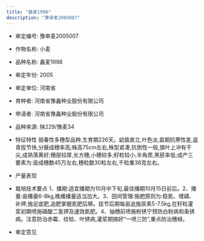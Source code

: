 ```yaml
---
title: "鑫麦1998"
description: "豫审麦2005007"
---
```

* 审定编号:  豫审麦2005007

*  作物名称:  小麦

*  品种名称:  鑫麦1998

*  审定年份:  2005

*  审定单位:  河南省

* 育种者:  河南省豫鑫种业股份有限公司

*  申请者:  河南省豫鑫种业股份有限公司

*  品种来源:  陕229/豫麦34

*  特征特性
弱春性多穗型品种,生育期226天。幼苗直立,叶色淡,苗期抗寒性差,返青拔节快,分蘖成穗率高;株高75cm左右,株型紧凑,抗倒性一般,旗叶上冲有干尖,成熟落黄好;穗层较厚,长方穗,小穗较多;籽粒较小,半角质,黑胚率低;成产三要素为:亩成穗数45万左右,穗粒数30粒左右,千粒重38克左右。

*  产量表现


*  栽培技术要点
1、播期:适宜播期为10月中下旬,最佳播期10月15日前后。2、播量:亩播量6-8kg,晚播播量适当加大。3、田间管理:施肥原则为:稳氮、增磷、补钾,施足底肥,追肥掌握氮肥后移。拔节后期每亩追施尿素5-7.5kg,在籽粒灌浆初期喷施磷酸二氢钾及速效氮肥。4、抽穗前喷施粉锈宁预防白粉病和条锈病。注意防治赤霉、纹枯、叶锈病,灌浆期搞好“一喷三防”,重点防治穗蚜。

*  审定意见

